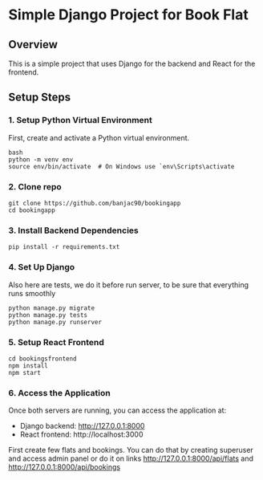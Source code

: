# Simple Django Project for Book Flat

## Overview
This is a simple project that uses Django for the backend and React for the frontend.

## Setup Steps

### 1. Setup Python Virtual Environment
First, create and activate a Python virtual environment. 

```
bash
python -m venv env
source env/bin/activate  # On Windows use `env\Scripts\activate
```
### 2. Clone repo
```
git clone https://github.com/banjac90/bookingapp
cd bookingapp
```
### 3. Install Backend Dependencies
```
pip install -r requirements.txt
```
### 4. Set Up Django
Also here are tests, we do it before run server, to be sure that everything runs smoothly
```
python manage.py migrate
python manage.py tests
python manage.py runserver
```
### 5. Setup React Frontend
```
cd bookingsfrontend
npm install
npm start
```
### 6. Access the Application
Once both servers are running, you can access the application at:
- Django backend: http://127.0.0.1:8000
- React frontend: http://localhost:3000
  
First create few flats and bookings.
You can do that by creating superuser and access admin panel or do it on links http://127.0.0.1:8000/api/flats and http://127.0.0.1:8000/api/bookings


